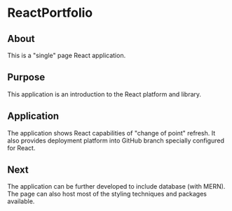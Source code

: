 # ReactPortfolio


## About

This is a "single" page React application.


## Purpose

This application is an introduction to the React platform and library.


## Application

The application shows React capabilities of "change of point" refresh. It also provides deployment platform into GitHub branch specially configured for React. 


## Next

The application can be further developed to include database (with MERN). The page can also host most of the styling techniques and packages available.